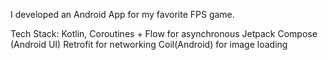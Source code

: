 I developed an Android App for my favorite FPS game.

Tech Stack:
Kotlin, Coroutines + Flow for asynchronous
Jetpack Compose (Android UI)
Retrofit for networking
Coil(Android) for image loading
